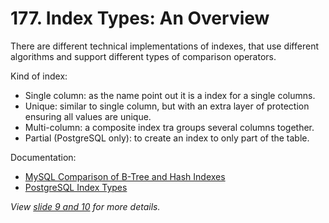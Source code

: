 # 177. Index Types: An Overview

There are different technical implementations of indexes, that use different algorithms and support different types of comparison operators.

Kind of index:

- Single column: as the name point out it is a index for a single columns.
- Unique: similar to single column, but with an extra layer of protection ensuring all values are unique.
- Multi-column: a composite index tra groups several columns together.
- Partial (PostgreSQL only): to create an index to only part of the table.

Documentation:

- [MySQL Comparison of B-Tree and Hash Indexes](https://dev.mysql.com/doc/refman/8.0/en/index-btree-hash.html)
- [PostgreSQL Index Types](https://www.postgresql.org/docs/current/indexes-types.html)

_View [slide 9 and 10](./slides/11-using-indexes.pdf) for more details._
